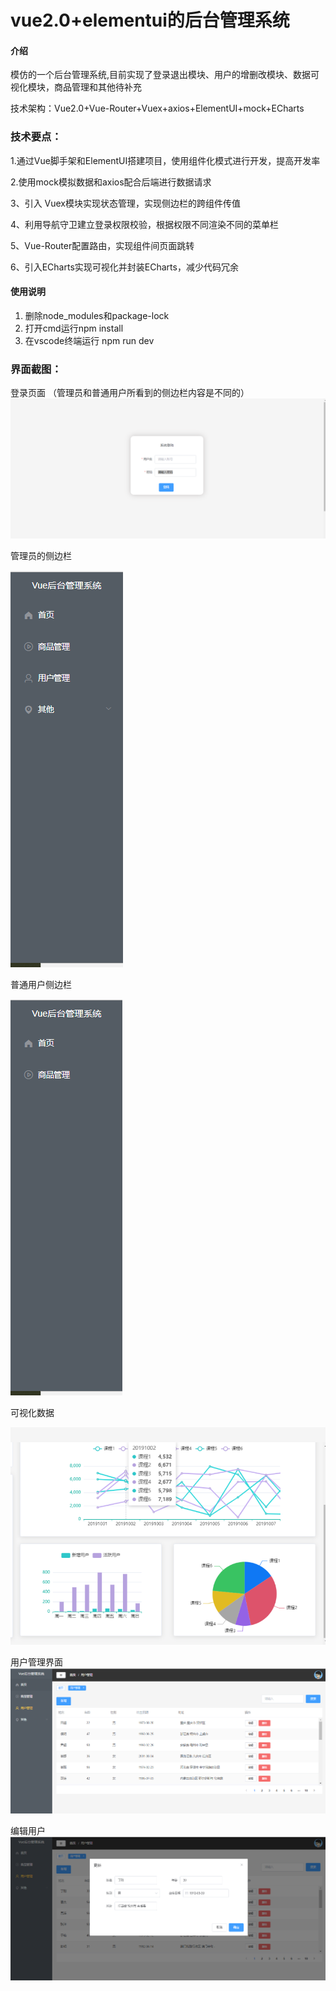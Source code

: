 # vue2.0+elementui的后台管理系统

#### 介绍
模仿的一个后台管理系统,目前实现了登录退出模块、用户的增删改模块、数据可视化模块，商品管理和其他待补充

技术架构：Vue2.0+Vue-Router+Vuex+axios+ElementUI+mock+ECharts

### 技术要点：


1.通过Vue脚手架和ElementUI搭建项目，使用组件化模式进行开发，提高开发率

2.使用mock模拟数据和axios配合后端进行数据请求

3、引入 Vuex模块实现状态管理，实现侧边栏的跨组件传值

4、利用导航守卫建立登录权限校验，根据权限不同渲染不同的菜单栏

5、Vue-Router配置路由，实现组件间页面跳转

6、引入ECharts实现可视化并封装ECharts，减少代码冗余


#### 使用说明

1.  删除node_modules和package-lock
2.  打开cmd运行npm install
3.  在vscode终端运行 npm run dev

### 界面截图：

登录页面
（管理员和普通用户所看到的侧边栏内容是不同的）
![输入图片说明](login.png)


管理员的侧边栏

![输入图片说明](admin.png)

普通用户侧边栏

![输入图片说明](user.png)


可视化数据

![输入图片说明](echarts.png)

用户管理界面
![输入图片说明](adit.png)

编辑用户
![输入图片说明](bianji.png)